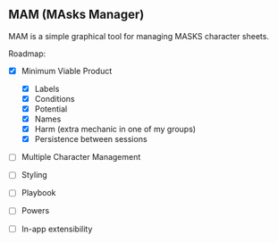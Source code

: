 MAM (MAsks Manager)
----

MAM is a simple graphical tool for managing MASKS character sheets.

Roadmap:
- [x] Minimum Viable Product
  - [x] Labels
  - [x] Conditions
  - [x] Potential
  - [x] Names
  - [x] Harm (extra mechanic in one of my groups)
  - [x] Persistence between sessions
- [ ] Multiple Character Management
- [ ] Styling
- [ ] Playbook
- [ ] Powers
- [ ] In-app extensibility

